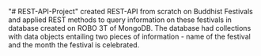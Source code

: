 "# REST-API-Project" 
created REST-API from scratch on Buddhist Festivals and applied REST methods to query information on these festivals in database created on ROBO 3T of MongoDB.
The database had collections with data objects entailing two pieces of information - name of the festival and the month the festival is celebrated.
